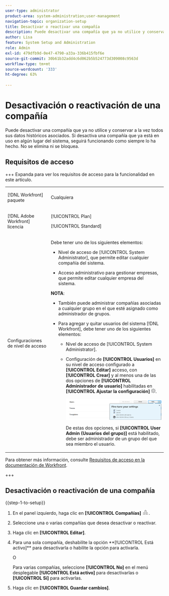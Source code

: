 ```yaml
---
user-type: administrator
product-area: system-administration;user-management
navigation-topic: organization-setup
title: Desactivar o reactivar una compañía
description: Puede desactivar una compañía que ya no utilice y conservar a la vez todos sus datos históricos asociados. Si desactiva una compañía que ya está en uso en algún lugar del sistema, seguirá funcionando como siempre lo ha hecho. No se elimina ni se bloquea.
author: Lisa
feature: System Setup and Administration
role: Admin
exl-id: 479dfb9d-0e47-4790-a33a-336b415fbf6e
source-git-commit: 30b61b32add4c6d062b5b524773d309008c9563d
workflow-type: tm+mt
source-wordcount: '333'
ht-degree: 63%

---
```


# Desactivación o reactivación de una compañía

<!--<span class="preview">The highlighted information on this page refers to functionality not yet generally available. It is available only in the Preview Sandbox environment, and is being released in a phased rollout to Production.</span>-->

Puede desactivar una compañía que ya no utilice y conservar a la vez todos sus datos históricos asociados. Si desactiva una compañía que ya está en uso en algún lugar del sistema, seguirá funcionando como siempre lo ha hecho. No se elimina ni se bloquea.

## Requisitos de acceso

+++ Expanda para ver los requisitos de acceso para la funcionalidad en este artículo.

<table style="table-layout:auto">
 <tbody> 
  <tr> 
   <td> <p>[!DNL Workfront] paquete</p> </td> 
   <td><p>Cualquiera</p>
   </td> 
  </tr> 
  <tr> 
   <td> <p>[!DNL Adobe Workfront] licencia</p> </td> 
   <td><p>[!UICONTROL Plan]</p>
   <p>[!UICONTROL Standard]</p>
   </td> 
  </tr>
  <tr> 
   <td>Configuraciones de nivel de acceso</td> 
  <td> <p>Debe tener uno de los siguientes elementos:</p> 
    <ul> 
     <li> <p>Nivel de acceso de [!UICONTROL System Administrator], que permite editar cualquier compañía del sistema.</p> </li> 
     <li> <p>Acceso administrativo para gestionar empresas, que permite editar cualquier empresa del sistema.</p> </li> 
    </ul> <p><b>NOTA</b>:  
     <ul> 
      <li> <p>También puede administrar compañías asociadas a cualquier grupo en el que esté asignado como administrador de grupos.</p> </li> 
      <li> <p>Para agregar y quitar usuarios del sistema [!DNL Workfront], debe tener uno de los siguientes elementos:</p> 
       <ul> 
        <li> <p>Nivel de acceso de [!UICONTROL System Administrator]. </p> </li> 
        <li> <p>Configuración de <b>[!UICONTROL Usuarios]</b> en su nivel de acceso configurado a <b>[!UICONTROL Editar]</b> acceso, con <b>[!UICONTROL Crear]</b> y al menos una de las dos opciones de <b>[!UICONTROL Administrador de usuario]</b> habilitadas en <b>[!UICONTROL Ajustar la configuración]</b> <img src="assets/gear-icon-in-access-levels.png">. </p> <p> <img src="assets/access-req-users.png"> </p> <p>De estas dos opciones, si <b>[!UICONTROL User Admin (Usuarios del grupo)]</b> está habilitado, debe ser administrador de un grupo del que sea miembro el usuario.</p> </li> 
       </ul>
       </li> 
     </ul> </p> </td>
  </tr> 
 </tbody> 
</table>

Para obtener más información, consulte [Requisitos de acceso en la documentación de Workfront](/help/quicksilver/administration-and-setup/add-users/access-levels-and-object-permissions/access-level-requirements-in-documentation.md).

+++

## Desactivación o reactivación de una compañía

{{step-1-to-setup}}

1. En el panel izquierdo, haga clic en **[!UICONTROL Compañías]** ![Icono de Compañías](assets/companies-icon-left-panel.png).

1. Seleccione una o varias compañías que desea desactivar o reactivar.
1. Haga clic en **[!UICONTROL Editar]**.<!--MAKE THIS A SEPARATE NUMBERED LINE<span class="preview">In the Preview environment, disable the **[!UICONTROL Is Active]** option to deactivate it, or enable the option to activate it.</span>-->
1. <!--In the Production environment, -->Para una sola compañía, deshabilite la opción **[!UICONTROL Está activo]** para desactivarla o habilite la opción para activarla.

   O

   Para varias compañías, seleccione **[!UICONTROL No]** en el menú desplegable **[!UICONTROL Está activo]** para desactivarlas o **[!UICONTROL Sí]** para activarlas.

1. Haga clic en **[!UICONTROL Guardar cambios]**.
